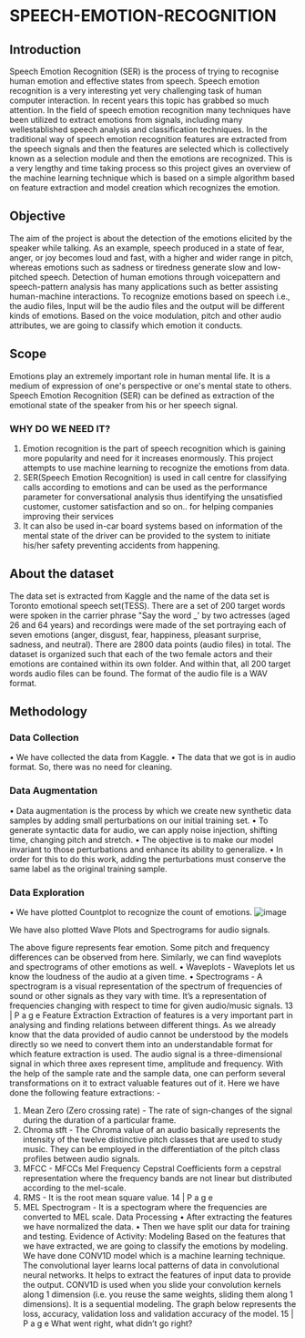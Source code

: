 # SPEECH-EMOTION-RECOGNITION
## Introduction
Speech Emotion Recognition (SER) is the process of trying to recognise human emotion and effective states from speech. Speech emotion recognition is a very interesting yet very challenging task of human computer interaction. In recent years this topic has grabbed so much attention. In the field of speech emotion recognition many techniques have been utilized to extract emotions from signals, including many wellestablished speech analysis and classification techniques. In the traditional way of speech emotion recognition features are extracted from the speech signals and then the features are selected which is collectively known as a selection module and then the emotions are recognized. This is a very lengthy and time taking process so this project gives an overview of the machine learning technique which is based on a simple algorithm based on feature extraction and model creation which recognizes the emotion.
## Objective
The aim of the project is about the detection of the emotions elicited by the speaker while talking. As an example, speech produced in a state of fear, anger, or joy becomes loud and fast, with a higher and wider range in pitch, whereas emotions such as sadness or tiredness generate slow and low-pitched speech. Detection of human emotions through voicepattern and speech-pattern analysis has many applications such as better assisting human-machine interactions. To recognize emotions based on speech i.e., the audio files, Input will be the audio files and the output will be different kinds of emotions. Based on the voice modulation, pitch and other audio attributes, we are going to classify which emotion it conducts.
## Scope
Emotions play an extremely important role in human mental life. It is a medium of expression of one's perspective or one's mental state to others. Speech Emotion Recognition (SER) can be defined as extraction of the emotional state of the speaker from his or her speech signal.                                                  
### WHY DO WE NEED IT?                                                                                                                                                
1. Emotion recognition is the part of speech recognition which is gaining more popularity and need for it increases enormously. This project attempts to use machine learning to recognize the emotions from data.                                                                                                                          
2. SER(Speech Emotion Recognition) is used in call centre for classifying calls according to emotions and can be used as the performance parameter for conversational analysis thus identifying the unsatisfied customer, customer satisfaction and so on.. for helping companies improving their services                                   
3. It can also be used in-car board systems based on information of the mental state of the driver can be provided to the system to initiate his/her safety preventing accidents from happening.
## About the dataset
The data set is extracted from Kaggle and the name of the data set is Toronto emotional speech set(TESS). There are a set of 200 target words were spoken in the carrier phrase "Say the word _' by two actresses (aged 26 and 64 years) and recordings were made of the set portraying each of seven emotions (anger, disgust, fear, happiness, pleasant surprise, sadness, and neutral). There are 2800 data points (audio files) in total. The dataset is organized such that each of the two female actors and their emotions are contained within its own folder. And within that, all 200 target words audio files can be found. The format of the audio file is a WAV format.
## Methodology
### Data Collection
• We have collected the data from Kaggle.
• The data that we got is in audio format. So, there was no need for
cleaning.
### Data Augmentation
• Data augmentation is the process by which we create new
synthetic data samples by adding small perturbations on our initial
training set.
• To generate syntactic data for audio, we can apply noise injection,
shifting time, changing pitch and stretch.
• The objective is to make our model invariant to those perturbations
and enhance its ability to generalize.
• In order for this to do this work, adding the perturbations must
conserve the same label as the original training sample.
### Data Exploration
• We have plotted Countplot to recognize the count of emotions.
![image](https://user-images.githubusercontent.com/93417422/185061597-07888b19-dd80-464b-86e3-d8f6024cce89.png)

We have also plotted Wave Plots and Spectrograms for audio signals.

The above figure represents fear emotion. Some pitch and frequency
differences can be observed from here. Similarly, we can find waveplots
and spectrograms of other emotions as well.
• Waveplots - Waveplots let us know the loudness of the audio at a
given time.
• Spectrograms - A spectrogram is a visual representation of the
spectrum of frequencies of sound or other signals as they vary with
time. It’s a representation of frequencies changing with respect to
time for given audio/music signals.
13 | P a g e
Feature Extraction
Extraction of features is a very important part in analysing and finding
relations between different things. As we already know that the data
provided of audio cannot be understood by the models directly so we
need to convert them into an understandable format for which feature
extraction is used.
The audio signal is a three-dimensional signal in which three axes
represent time, amplitude and frequency.
With the help of the sample rate and the sample data, one can perform
several transformations on it to extract valuable features out of it. Here
we have done the following feature extractions: -
1. Mean Zero (Zero crossing rate) - The rate of sign-changes of the
signal during the duration of a particular frame.
2. Chroma stft - The Chroma value of an audio basically represents
the intensity of the twelve distinctive pitch classes that are used to
study music. They can be employed in the differentiation of the
pitch class profiles between audio signals.
3. MFCC - MFCCs Mel Frequency Cepstral Coefficients form a
cepstral representation where the frequency bands are not linear
but distributed according to the mel-scale.
4. RMS - It is the root mean square value.
14 | P a g e
5. MEL Spectrogram - It is a spectogram where the frequencies are
converted to MEL scale.
Data Processing
• After extracting the features we have normalized the data.
• Then we have split our data for training and testing.
Evidence of Activity: Modeling
Based on the features that we have extracted, we are going to classify
the emotions by modeling. We have done CONV1D model which is a
machine learning technique. The convolutional layer learns local
patterns of data in convolutional neural networks. It helps to extract the
features of input data to provide the output. CONV1D is used when you
slide your convolution kernels along 1 dimension (i.e. you reuse the
same weights, sliding them along 1 dimensions). It is a sequential
modeling.
The graph below represents the loss, accuracy, validation loss and
validation accuracy of the model.
15 | P a g e
What went right, what didn’t go right?
